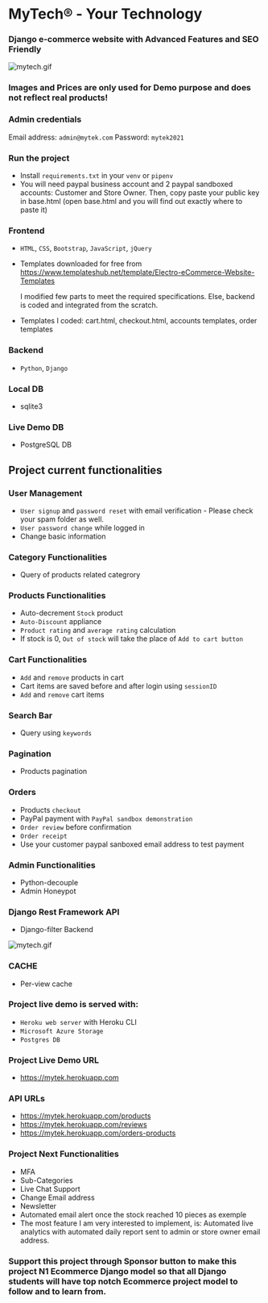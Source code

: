 # MyTech® - Your Technology

### Django e-commerce website with Advanced Features and SEO Friendly

![mytech.gif](https://github.com/IT-Support-L2/mytek/blob/main/mytech.gif)

### Images and Prices are only used for Demo purpose and does not reflect real products! 

### Admin credentials

Email address: `admin@mytek.com` 
Password: `mytek2021`

### Run the project

- Install `requirements.txt` in your `venv` or `pipenv`
- You will need paypal business account and 2 paypal sandboxed accounts: Customer and Store Owner. Then, copy paste your public key in base.html (open base.html and you will find out exactly where to paste it)

### Frontend

- `HTML`, `CSS`, `Bootstrap`, `JavaScript`, `jQuery`

- Templates downloaded for free from https://www.templateshub.net/template/Electro-eCommerce-Website-Templates 

  I modified few parts to meet the required specifications. Else, backend is coded and integrated from the scratch.
  
- Templates I coded: cart.html, checkout.html, accounts templates, order templates

### Backend 

- `Python`, `Django`

### Local DB
- sqlite3

### Live Demo DB
- PostgreSQL DB


## Project current functionalities

### User Management

- `User signup` and `password reset` with email verification - Please check your spam folder as well. 
- `User password change` while logged in
- Change basic information

### Category Functionalities

- Query of products related categrory

### Products Functionalities

- Auto-decrement `Stock` product
- `Auto-Discount` appliance
- `Product rating` and `average rating` calculation
- If stock is 0, `Out of stock` will take the place of `Add to cart button`

### Cart Functionalities

- `Add` and `remove` products in cart
- Cart items are saved before and after login using `sessionID`
- `Add` and `remove` cart items

### Search Bar

- Query using `keywords`

### Pagination

- Products pagination

### Orders

- Products `checkout`
- PayPal payment with `PayPal sandbox demonstration`
- `Order review` before confirmation
- `Order receipt`
- Use your customer paypal sanboxed email address to test payment


### Admin Functionalities

- Python-decouple
- Admin Honeypot

### Django Rest Framework API

- Django-filter Backend

![mytech.gif](https://github.com/IT-Support-L2/mytek/blob/main/mytechAPI.gif)

### CACHE

- Per-view cache

### Project live demo is served with:

- `Heroku web server` with Heroku CLI
- `Microsoft Azure Storage`
- `Postgres DB`

### Project Live Demo URL

- https://mytek.herokuapp.com

### API URLs
-  https://mytek.herokuapp.com/products
-  https://mytek.herokuapp.com/reviews
-  https://mytek.herokuapp.com/orders-products


### Project Next Functionalities

- MFA
- Sub-Categories
- Live Chat Support
- Change Email address
- Newsletter
- Automated email alert once the stock reached 10 pieces as exemple
- The most feature I am very interested to implement, is: Automated live analytics with automated daily report sent to admin or store owner email address. 

### Support this project through Sponsor button to make this project N1 Ecommerce Django model so that all Django students will have top notch Ecommerce project model to follow and to learn from.

